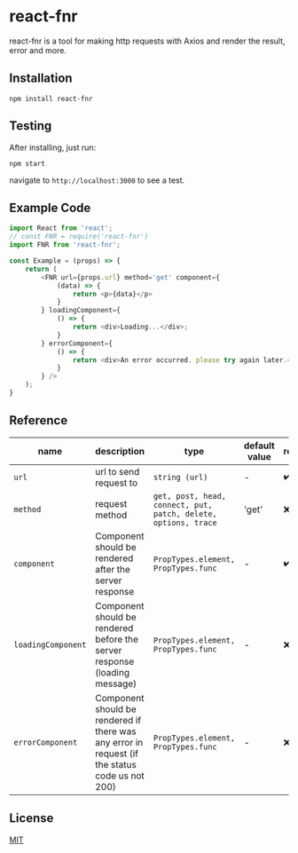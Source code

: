 # react-fnr
react-fnr is a tool for making http requests with Axios and render the result, error and more.
## Installation
```shell
npm install react-fnr
```
## Testing
After installing, just run:
```shell
npm start
```
navigate to `http://localhost:3000` to see a test.
## Example Code
```javascript
import React from 'react';
// const FNR = require('react-fnr')
import FNR from 'react-fnr';

const Example = (props) => {
    return (
        <FNR url={props.url} method='get' component={
            (data) => {
                return <p>{data}</p>
            }
        } loadingComponent={
            () => {
                return <div>Loading...</div>;
            }
        } errorComponent={
            () => {
                return <div>An error occurred. please try again later.</div>;
            }
        } />
    );
}
```
## Reference
| name | description | type | default value | required |
| -- | -- | -- | -- | -- |
| `url` | url to send request to | `string (url)` | - | ✔️ |
| `method` | request method | `get, post, head, connect, put, patch, delete, options, trace` | 'get' | ❌ |
| `component` | Component should be rendered after the server response | `PropTypes.element, PropTypes.func` | - | ✔️ |
| `loadingComponent` | Component should be rendered before the server response (loading message) | `PropTypes.element, PropTypes.func` | - | ❌ |
| `errorComponent` | Component should be rendered if there was any error in request (if the status code us not 200) | `PropTypes.element, PropTypes.func` | - | ❌ |

## License
[MIT](https://github.com/Hkh12/react-fnr/blob/master/LICENSE)
